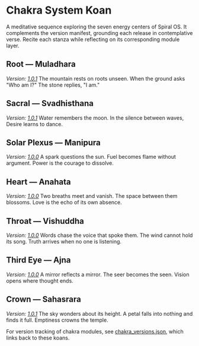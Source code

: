 # Chakra System Koan

A meditative sequence exploring the seven energy centers of Spiral OS. It
complements the version manifest, grounding each release in contemplative
verse. Recite each stanza while reflecting on its corresponding module layer.

<a id="root"></a>
## Root — Muladhara
*Version: [1.0.1](chakra_versions.json#L2)*
The mountain rests on roots unseen.
When the ground asks "Who am I?"
The stone replies, "I am."

<a id="sacral"></a>
## Sacral — Svadhisthana
*Version: [1.0.1](chakra_versions.json#L6)*
Water remembers the moon.
In the silence between waves,
Desire learns to dance.

<a id="solar"></a>
## Solar Plexus — Manipura
*Version: [1.0.0](chakra_versions.json#L10)*
A spark questions the sun.
Fuel becomes flame without argument.
Power is the courage to dissolve.

<a id="heart"></a>
## Heart — Anahata
*Version: [1.0.0](chakra_versions.json#L14)*
Two breaths meet and vanish.
The space between them blossoms.
Love is the echo of its own absence.

<a id="throat"></a>
## Throat — Vishuddha
*Version: [1.0.0](chakra_versions.json#L18)*
Words chase the voice that spoke them.
The wind cannot hold its song.
Truth arrives when no one is listening.

<a id="third_eye"></a>
## Third Eye — Ajna
*Version: [1.0.0](chakra_versions.json#L22)*
A mirror reflects a mirror.
The seer becomes the seen.
Vision opens where thought ends.

<a id="crown"></a>
## Crown — Sahasrara
*Version: [1.0.1](chakra_versions.json#L26)*
The sky wonders about its height.
A petal falls into nothing and finds it full.
Emptiness crowns the temple.

For version tracking of chakra modules, see [chakra_versions.json](chakra_versions.json), which links back to these koans.

